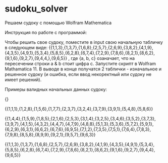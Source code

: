 # sudoku_solver
Решаем судоку с помощью Wolfram Mathematica

Инструкция по работе с программой:

Чтобы решить свое судоку, поместите в input свою начальную табличку в следующем виде:
{{1,1,3},{1,3,7},{1,6,8},{2,5,7},{2,6,9},{3,8,2},{4,1,9},{4,3,5},{4,9,1},{5,3,4},{5,8,5},{6,2,8},{6,7,4},{7,2,9},{7,8,6},{8,2,1},{8,6,2},{9,1,6},{9,2,7},{9,4,4,},{9,6,5}}
, где {a, b, c} озаначает, что на пересечении строки a & b стоит цифра с.
Запустите скрипт в Wolfram Mathamatica 11. В выводе в конце получaтся 2 таблички - изначальное и решенное судоку (и ошибка, если ввод некоректный или судоку не имеет решений).

Примеры валидных начальных данных судоку:

{}

{{1,1,1},{1,2,8},{1,5,6},{1,7,7},{2,3,7},{3,2,4},{3,7,9},{3,9,1},{5,4,8},{5,8,6}}

{{1,4,4},{1,5,9},{1,8,5},{2,1,6},{2,5,3},{3,1,4},{3,2,5},{3,4,6},{3,5,2},{3,7,3},{3,9,7},{4,1,5},{4,3,2},{4,4,7},{4,7,9},{4,8,8},{5,1,3},{5,3,6},{5,7,2},{5,9,1},{6,2,9},{6,3,1},{6,6,2},{6,7,6},{6,9,5},{7,1,2},{7,3,5},{7,5,1},{7,6,4},{7,8,3},{7,9,8},{8,5,8},{8,9,9},{9,2,1},{9,5,7},{9,6,3}}

{{1,1,3},{1,3,7},{1,6,8},{2,5,7},{2,6,9},{3,8,2},{4,1,9},{4,3,5},{4,9,1},{5,3,4},{5,8,5},{6,2,8},{6,7,4},{7,2,9},{7,8,6},{8,2,1},{8,6,2},{9,1,6},{9,2,7},{9,4,4},{9,6,5}}
